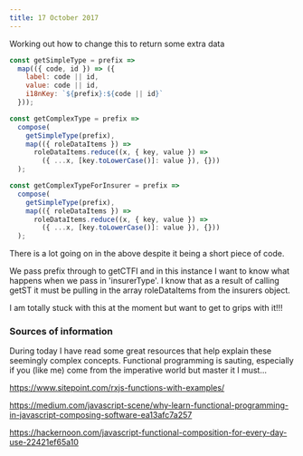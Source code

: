 ```yaml
---
title: 17 October 2017
---
```


Working out how to change this to return some extra data

``` js
const getSimpleType = prefix =>
  map(({ code, id }) => ({
    label: code || id,
    value: code || id,
    i18nKey: `${prefix}:${code || id}`
  }));

const getComplexType = prefix =>
  compose(
    getSimpleType(prefix),
    map(({ roleDataItems }) =>
      roleDataItems.reduce((x, { key, value }) =>
        ({ ...x, [key.toLowerCase()]: value }), {}))
  );

const getComplexTypeForInsurer = prefix =>
  compose(
    getSimpleType(prefix),
    map(({ roleDataItems }) =>
      roleDataItems.reduce((x, { key, value }) =>
        ({ ...x, [key.toLowerCase()]: value }), {}))
  );
  ```
There is a lot going on in the above despite it being a short piece of code. 

We pass prefix through to getCTFI and in this instance I want to know what happens when we pass in 'insurerType'. I know that as a result of calling getST it must be pulling in the array roleDataItems from the insurers object.

I am totally stuck with this at the moment but want to get to grips with it!!!


### Sources of information

During today I have read some great resources that help explain these seemingly complex concepts. Functional programming is sauting, especially if you (like me) come from the imperative world but master it I must...

https://www.sitepoint.com/rxjs-functions-with-examples/

https://medium.com/javascript-scene/why-learn-functional-programming-in-javascript-composing-software-ea13afc7a257

https://hackernoon.com/javascript-functional-composition-for-every-day-use-22421ef65a10